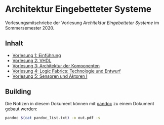 # Architektur Eingebetteter Systeme
Vorlesungsmitschriebe der Vorlesung *Architektur Eingebetteter Systeme* im Sommersemester 2020.

## Inhalt
* [Vorlesung 1: Einführung](vorlesungen/Vorlesung01.md)
* [Vorlesung 2: VHDL](vorlesungen/Vorlesung02.md)
* [Vorlesung 3: Architektur der Komponenten](vorlesungen/Vorlesung03.md)
* [Vorlesung 4: Logic Fabrics: Technologie und Entwurf](vorlesungen/Vorlesung04.md)
* [Vorlesung 5: Sensoren und Aktoren I](vorlesungen/Vorlesung05.md)

## Building
Die Notizen in diesem Dokument können mit [pandoc](https://pandoc.org) zu einem Dokument gebaut werden:
```bash
pandoc $(cat pandoc_list.txt) -o out.pdf -s
```
